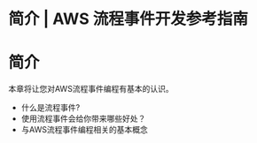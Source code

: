 # 简介 | AWS 流程事件开发参考指南

# 简介

本章将让您对AWS流程事件编程有基本的认识。

  * 什么是流程事件?
  * 使用流程事件会给你带来哪些好处？
  * 与AWS流程事件编程相关的基本概念